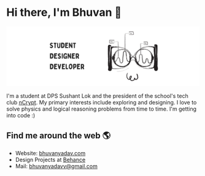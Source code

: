 # Hi there, I'm Bhuvan 👋

<img src="Untitled design-2.png">

I'm a student at DPS Sushant Lok and the president of the school's tech club <a href="https://github.com/ncryptdpssl">nCrypt</a>. My primary interests include exploring and designing. I love to solve physics and logical reasoning problems from time to time. I'm getting into code :)
<br>
## Find me around the web 🌎
- Website: <a href="https://www.bhuvanyadav.com">bhuvanyadav.com</a>
- Design Projects at <a href="https://www.behance.net/bhuvanyadav">Behance</a>
- Mail: <a href="mailto:bhuvanyadavv@gmail.com">bhuvanyadavv@gmail.com</a>
